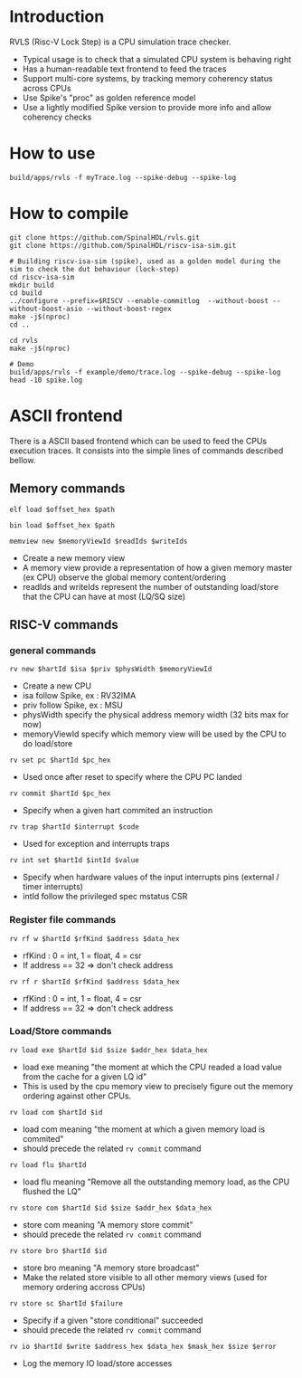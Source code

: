 # Introduction

RVLS (Risc-V Lock Step) is a CPU simulation trace checker.
- Typical usage is to check that a simulated CPU system is behaving right
- Has a human-readable text frontend to feed the traces
- Support multi-core systems, by tracking memory coherency status across CPUs
- Use Spike's "proc" as golden reference model
- Use a lightly modified Spike version to provide more info and allow coherency checks


# How to use

```shell
build/apps/rvls -f myTrace.log --spike-debug --spike-log
```

# How to compile

```shell
git clone https://github.com/SpinalHDL/rvls.git
git clone https://github.com/SpinalHDL/riscv-isa-sim.git

# Building riscv-isa-sim (spike), used as a golden model during the sim to check the dut behaviour (lock-step)
cd riscv-isa-sim
mkdir build
cd build
../configure --prefix=$RISCV --enable-commitlog  --without-boost --without-boost-asio --without-boost-regex
make -j$(nproc)
cd ..

cd rvls
make -j$(nproc)

# Demo
build/apps/rvls -f example/demo/trace.log --spike-debug --spike-log
head -10 spike.log
```
   
# ASCII frontend

There is a ASCII based frontend which can be used to feed the CPUs execution traces.
It consists into the simple lines of commands described bellow. 

## Memory commands

`elf load $offset_hex $path`

`bin load $offset_hex $path`

`memview new $memoryViewId $readIds $writeIds`
- Create a new memory view
- A memory view provide a representation of how a given memory master (ex CPU) observe the global memory content/ordering
- readIds and writeIds represent the number of outstanding load/store that the CPU can have at most (LQ/SQ size)


## RISC-V commands

### general commands

`rv new $hartId $isa $priv $physWidth $memoryViewId`
- Create a new CPU
- isa follow Spike, ex : RV32IMA
- priv follow Spike, ex : MSU
- physWidth specify the physical address memory width (32 bits max for now)
- memoryViewId specify which memory view will be used by the CPU to do load/store

`rv set pc $hartId $pc_hex`
- Used once after reset to specify where the CPU PC landed

`rv commit $hartId $pc_hex`
- Specify when a given hart commited an instruction

`rv trap $hartId $interrupt $code`
- Used for exception and interrupts traps

`rv int set $hartId $intId $value`
- Specify when hardware values of the input interrupts pins (external / timer interrupts)
- intId follow the privileged spec mstatus CSR 


### Register file commands 

`rv rf w $hartId $rfKind $address $data_hex`
- rfKind : 0 = int, 1 = float, 4 = csr 
- If address == 32 => don't check address

`rv rf r $hartId $rfKind $address $data_hex`
- rfKind : 0 = int, 1 = float, 4 = csr 
- If address == 32 => don't check address

### Load/Store commands
`rv load exe $hartId $id $size $addr_hex $data_hex`
- load exe meaning "the moment at which the CPU readed a load value from the cache for a given LQ id"
- This is used by the cpu memory view to precisely figure out the memory ordering against other CPUs.

`rv load com $hartId $id`
- load com meaning "the moment at which a given memory load is commited"
- should precede the related `rv commit` command

`rv load flu $hartId`
- load flu meaning "Remove all the outstanding memory load, as the CPU flushed the LQ"

`rv store com $hartId $id $size $addr_hex $data_hex`
- store com meaning "A memory store commit"
- should precede the related `rv commit` command

`rv store bro $hartId $id`
- store bro meaning "A memory store broadcast"
- Make the related store visible to all other memory views (used for memory ordering accross CPUs)

`rv store sc $hartId $failure`
- Specify if a given "store conditional" succeeded
- should precede the related `rv commit` command

`rv io $hartId $write $address_hex $data_hex $mask_hex $size $error`
- Log the memory IO load/store accesses
